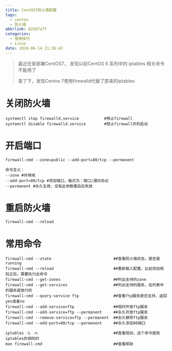 ```yaml
---
title: CentOS7防火墙配置
tags:
  - centos
  - 防火墙
abbrlink: 82587e7f
categories:
  - 使用技巧
  - Linux
date: 2018-06-14 21:28:43
---
```


> 最近在家部署CentOS7， 发现以前CentOS 6 系列中的 iptables 相关命令不能用了
>
> 查了下，发现Centos 7使用firewalld代替了原来的iptables

# 关闭防火墙

```shell
systemctl stop firewalld.service           #停止firewall
systemctl disable firewalld.service        #禁止firewall开机启动
```

# 开启端口

  <!--more-->

```shell
firewall-cmd --zone=public --add-port=80/tcp --permanent

命令含义：
--zone #作用域
--add-port=80/tcp #添加端口，格式为：端口/通讯协议
--permanent #永久生效，没有此参数重启后失效
```

# 重启防火墙

```shell
firewall-cmd --reload
```

# 常用命令

```shell
firewall-cmd --state                           ##查看防火墙状态，是否是running
firewall-cmd --reload                          ##重新载入配置，比如添加规则之后，需要执行此命令
firewall-cmd --get-zones                       ##列出支持的zone
firewall-cmd --get-services                    ##列出支持的服务，在列表中的服务是放行的
firewall-cmd --query-service ftp               ##查看ftp服务是否支持，返回yes或者no
firewall-cmd --add-service=ftp                 ##临时开放ftp服务
firewall-cmd --add-service=ftp --permanent     ##永久开放ftp服务
firewall-cmd --remove-service=ftp --permanent  ##永久移除ftp服务
firewall-cmd --add-port=80/tcp --permanent     ##永久添加80端口 

iptables -L -n                                 ##查看规则，这个命令是和iptables的相同的
man firewall-cmd                               ##查看帮助
```

